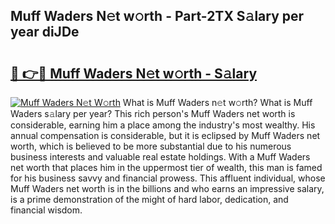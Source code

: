 ## Muff Waders N𝚎t w𝚘rth - Part-2TX S𝚊lary per year diJDe

# <h2><a href="http://gc1v6lo.nevu.top/?p=Muff+Waders">🔗 👉🔴 Muff Waders N𝚎t w𝚘rth - S𝚊lary</a></h2>

[![Muff Waders N𝚎t W𝚘rth](https://i.imgur.com/Oavwk0R.jpeg)](http://gc1v6lo.nevu.top/?p=Muff+Waders)
What is Muff Waders n𝚎t w𝚘rth? What is Muff Waders s𝚊lary per year?
This rich person's Muff Waders net worth is considerable, earning him a place among the industry's most wealthy. His annual compensation is considerable, but it is eclipsed by Muff Waders net worth, which is believed to be more substantial due to his numerous business interests and valuable real estate holdings. With a Muff Waders net worth that places him in the uppermost tier of wealth, this man is famed for his business savvy and financial prowess. This affluent individual, whose Muff Waders net worth is in the billions and who earns an impressive salary, is a prime demonstration of the might of hard labor, dedication, and financial wisdom.
